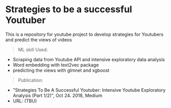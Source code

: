 # Strategies to be a successful Youtuber 

This is a repository for youtube project to develop strategies for Youtubers and predict the views of videos 

> ML skill Used: 
  - Scraping data from Youtube API and intensive exploratory data analysis 
  - Word embedding with text2vec package 
  - predicting the views with glmnet and  xgboost
 
> Publication:  
 - "Strategies To Be A Successful Youtuber: Intensive Youtube Exploratory Analysis (Part 1/2)", Oct 24. 2018, Medium 
 - URL: (TBU)
